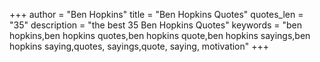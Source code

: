 +++
author = "Ben Hopkins"
title = "Ben Hopkins Quotes"
quotes_len = "35"
description = "the best 35 Ben Hopkins Quotes"
keywords = "ben hopkins,ben hopkins quotes,ben hopkins quote,ben hopkins sayings,ben hopkins saying,quotes, sayings,quote, saying, motivation"
+++
